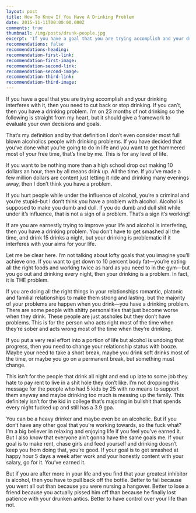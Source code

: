 ```yaml
---
layout: post
title: How To Know If You Have A Drinking Problem
date: 2015-11-11T00:00:00.000Z
comments: true
thumbnail: /img/posts/drunk-people.jpg
excerpt: 'If you have a goal that you are trying accomplish and your drinking interferes with it, then you need to cut back or stop drinking. If you can’t, then you have a drinking problem. I’m on 23 months of not drinking so the following is straight from my heart, but it should give a framework to evaluate your own decisions and goals.'
recommendations: false
recommendations-heading:
recommendation-first-link:
recommendation-first-image:
recommendation-second-link:
recommendation-second-image:
recommendation-third-link:
recommendation-third-image:
---
```



If you have a goal that you are trying accomplish and your drinking interferes with it, then you need to cut back or stop drinking. If you can’t, then you have a drinking problem. I’m on 23 months of not drinking so the following is straight from my heart, but it should give a framework to evaluate your own decisions and goals.

That’s my definition and by that definition I don’t even consider most full blown alcoholics people with drinking problems. If you have decided that you’ve done what you’re going to do in life and you want to get hammered most of your free time, that’s fine by me. This is for any level of life.

If you want to be nothing more than a high school drop out making 10 dollars an hour, then by all means drink up. All the time. If you’ve made a few million dollars are content just letting it ride and drinking many evenings away, then I don’t think you have a problem.

If you hurt people while under the influence of alcohol, you’re a criminal and you’re stupid–but I don’t think you have a problem with alcohol. Alcohol is supposed to make you dumb and dull. If you do dumb and dull shit while under it’s influence, that is not a sign of a problem. That’s a sign it’s working!

If are you are earnestly trying to improve your life and alcohol is interfering, then you have a drinking problem. You don’t have to get smashed all the time, and drink 15 drinks a night, but your drinking is problematic if it interferes with your aims for your life.

Let me be clear here. I’m not talking about lofty goals that you imagine you’ll achieve one. If you want to get down to 10 percent body fat—you’re eating all the right foods and working twice as hard as you need to in the gym—but you go out and drinking every night, then your drinking is a problem. In fact, it is THE problem.

If you are doing all the right things in your relationships romantic, platonic and familial relationships to make them strong and lasting, but the majority of your problems are happen when you drink—you have a drinking problem. There are some people with shitty personalities that just become worse when they drink. These people are just assholes but they don’t have problems. This is for the person who acts right most of the time when they’re sober and acts wrong most of the time when they’re drinking.

If you put a very real effort into a portion of life but alcohol is undoing that progress, then you need to change your relationship status with booze. Maybe your need to take a short break, maybe you drink soft drinks most of the time, or maybe you go on a permanent break, but something must change.

This isn’t for the people that drink all night and end up late to some job they hate to pay rent to live in a shit hole they don’t like. I’m not dropping this message for the people who had 5 kids by 25 with no means to support them anyway and maybe drinking too much is messing up the family. This definitely isn’t for the kid in college that’s majoring in bullshit that spends every night fucked up and still has a 3.9 gpa.

You can be a heavy drinker and maybe even be an alcoholic. But if you don’t have any other goal that you’re working towards, so the fuck what? I’m a big believer in relaxing and enjoying life if you feel you’ve earned it. But I also know that everyone ain’t gonna have the same goals me. If your goal is to make rent, chase girls and feed yourself and drinking doesn’t keep you from doing that, you’re good. If your goal is to get smashed at happy hour 5 days a week after work and your honestly content with your salary, go for it. You’ve earned it.

But if you are after more in your life and you find that your greatest inhibitor is alcohol, then you have to pull back off the bottle. Better to fail because you went all out than because you were nursing a hangover. Better to lose a friend because you actually pissed him off than because he finally lost patience with your drunken antics. Better to have control over your life than not.